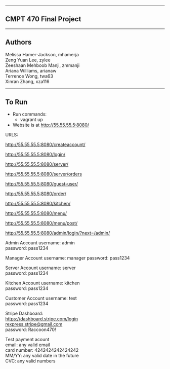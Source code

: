 -------------
CMPT 470
Final Project
-------------

-------
Authors
-------
Melissa Hamer-Jackson, mhamerja  
Zeng Yuan Lee, zylee  
Zeeshaan Mehboob Manji, zmmanji  
Ariana Williams, arianaw  
Terrence Wong, twa63  
Xinran Zhang, xza116  

------
To Run
------
- Run commands:
    - vagrant up
- Website is at http://55.55.55.5:8080/

URLS:

http://55.55.55.5:8080/createaccount/

http://55.55.55.5:8080/login/

http://55.55.55.5:8080/server/

http://55.55.55.5:8080/server/orders

http://55.55.55.5:8080/guest-user/

http://55.55.55.5:8080/order/

http://55.55.55.5:8080/kitchen/

http://55.55.55.5:8080/menu/

http://55.55.55.5:8080/menu/post/

http://55.55.55.5:8080/admin/login/?next=/admin/

Admin Account
username: admin  
password: pass1234  

Manager Account
username: manager 
password: pass1234 

Server Account
username: server  
password: pass1234 

Kitchen Account
username: kitchen  
password: pass1234 

Customer Account
username: test  
password: pass1234

Stripe Dashboard:  
https://dashboard.stripe.com/login  
rexpress.stripe@gmail.com  
password: Raccoon470!  

Test payment acount  
email: any valid email  
card number: 4242424242424242  
MM/YY: any valid date in the future  
CVC: any valid numbers  
